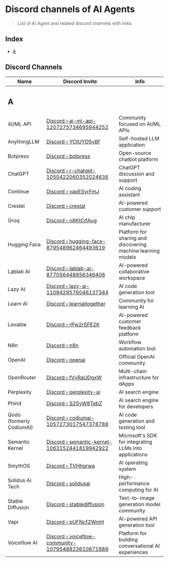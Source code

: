 # Discord channels of AI Agents

> List of AI Agent and related discord channels with links

## Index

- [A](#start-of-a)

## Discord Channels

| Name                       | Discord Invite                                                                                                  | Info                                                         |
| -------------------------- | --------------------------------------------------------------------------------------------------------------- | ------------------------------------------------------------ |
| <h2 id="start-of-a">A</h2> |                                                                                                                 |                                                              |
| AI/ML API                  | [Discord › ai-ml-api-1207275734695944252](https://discord.gg/invite/ai-ml-api-1207275734695944252)              | Community focused on AI/ML APIs                              |
| AnythingLLM                | [Discord › YCtUYD5vBf](https://discord.com/invite/YCtUYD5vBf)                                                   | Self-hosted LLM application                                  |
| Botpress                   | [Discord › botpress](https://discord.gg/invite/botpress)                                                        | Open-source chatbot platform                                 |
| ChatGPT                    | [Discord › r-chatgpt-1050422060352024636](https://discord.gg/invite/r-chatgpt-1050422060352024636)              | ChatGPT discussion and support                               |
| Continue                   | [Discord › vapESyrFmJ](https://discord.gg/vapESyrFmJ)                                                           | AI coding assistant                                          |
| Crestel                    | [Discord › crestal](https://discord.gg/invite/crestal)                                                          | AI-powered customer support                                  |
| Groq                       | [Discord › n8KtCjfAug](https://discord.com/invite/n8KtCjfAug)                                                   | AI chip manufacturer                                         |
| Hugging Face               | [Discord › hugging-face-879548962464493619](https://discord.gg/invite/hugging-face-879548962464493619)          | Platform for sharing and discovering machine learning models |
| Lablab AI                  | [Discord › lablab-ai-877056448956346408](https://discord.gg/invite/lablab-ai-877056448956346408)                | AI-powered collaborative workspace                           |
| Lazy AI                    | [Discord › lazy-ai-1108429576046137344](https://discord.gg/invite/lazy-ai-1108429576046137344)                  | AI code generation tool                                      |
| Learn AI                   | [Discord › learnaitogether](https://discord.gg/invite/learnaitogether)                                          | Community for learning AI                                    |
| Lovable                    | [Discord › rPw2rSFE2K](https://discord.com/invite/rPw2rSFE2K)                                                   | AI-powered customer feedback platform                        |
| N8n                        | [Discord › n8n](https://discord.com/invite/n8n)                                                                 | Workflow automation tool                                     |
| OpenAI                     | [Discord › openai](https://discord.gg/invite/openai)                                                            | Official OpenAI community                                    |
| OpenRouter                 | [Discord › fVyRaUDgxW](https://discord.com/invite/fVyRaUDgxW)                                                   | Multi-chain infrastructure for dApps                         |
| Perplexity                 | [Discord › perplexity-ai](https://discord.gg/invite/perplexity-ai)                                              | AI search engine                                             |
| Phind                      | [Discord › S25yW8TebZ](https://discord.com/invite/S25yW8TebZ)                                                   | AI search engine for developers                              |
| Qodo (formerly CodiumAI)   | [Discord › codiumai-1057273017547378788](https://discord.com/invite/codiumai-1057273017547378788)               | AI code generation and testing tool                          |
| Semantic Kernel            | [Discord › semantic-kernel-1063152441819942922](https://discord.gg/invite/semantic-kernel-1063152441819942922)  | Microsoft's SDK for integrating LLMs into applications       |
| SmythOS                    | [Discord › TVHhgrwa](https://discord.gg/TVHhgrwa)                                                               | AI operating system                                          |
| Solidus Ai Tech            | [Discord › solidusai](https://discord.com/invite/solidusai)                                                     | High-performance computing for AI                            |
| Stable Diffusion           | [Discord › stablediffusion](https://discord.gg/invite/stablediffusion)                                          | Text-to-image generation model community                     |
| Vapi                       | [Discord › pUFNcf2WmH](https://discord.gg/pUFNcf2WmH)                                                           | AI-powered API generation tool                               |
| Voiceflow AI               | [Discord › voiceflow-community-1079548823610871889](https://discord.gg/voiceflow-community-1079548823610871889) | Platform for building conversational AI experiences          |
